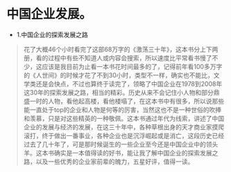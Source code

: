 # 中国企业发展。

- 1.中国企业的探索发展之路

>花了大概46个小时看完了这部68万字的《激荡三十年》，这本书分上下两册，看的过程中有些不知道人或内容会搜索，所以速度比平常看书慢了不少，这应该是我目前为止看一本书花时间最多的了，记得前年看100多万字的《人世间》的时候才花了不到30小时，类型不一样，确实也不能比，文学类还是会快点，不过也算终于读完了，领略了中国企业在1978到2008年这30年的探索发展之路，相当的精彩。历史从来不会记住小人物和部分鼎盛一时的人物，看他起高楼，看他楼塌了，在这本书中有很多，所以说那些能一直处于top的企业和人物是何等的厉害，当然这也不是一种世俗的吹捧和羡慕，只是对这些精英的一种敬佩。这本书通过年代为线索，讲述了中国企业的发展与经济的发展，在这三十年中，各种草根出身的天才商业家摸爬滚打，终于做出一番事业，各种企业也是沉浮崛起或是消亡，这段历史已经过去了几十年了，可是那时候诞生的一些企业至今还是中国企业中的领头羊。这本书确实是一本值得读的好书，能让我了解中国企业的探索发展之路，以及一些优秀的企业家前辈的魄力，五星好评，值得一读。

